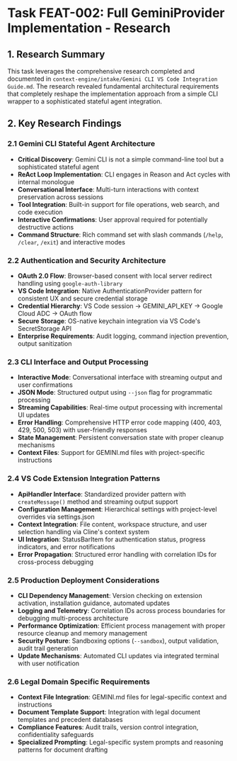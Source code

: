 # Task FEAT-002: Full GeminiProvider Implementation - Research

## 1. Research Summary

This task leverages the comprehensive research completed and documented in `context-engine/intake/Gemini CLI VS Code Integration Guide.md`. The research revealed fundamental architectural requirements that completely reshape the implementation approach from a simple CLI wrapper to a sophisticated stateful agent integration.

## 2. Key Research Findings

### 2.1 Gemini CLI Stateful Agent Architecture

*   **Critical Discovery**: Gemini CLI is not a simple command-line tool but a sophisticated stateful agent
*   **ReAct Loop Implementation**: CLI engages in Reason and Act cycles with internal monologue
*   **Conversational Interface**: Multi-turn interactions with context preservation across sessions
*   **Tool Integration**: Built-in support for file operations, web search, and code execution
*   **Interactive Confirmations**: User approval required for potentially destructive actions
*   **Command Structure**: Rich command set with slash commands (`/help`, `/clear`, `/exit`) and interactive modes

### 2.2 Authentication and Security Architecture

*   **OAuth 2.0 Flow**: Browser-based consent with local server redirect handling using `google-auth-library`
*   **VS Code Integration**: Native AuthenticationProvider pattern for consistent UX and secure credential storage
*   **Credential Hierarchy**: VS Code session → GEMINI_API_KEY → Google Cloud ADC → OAuth flow
*   **Secure Storage**: OS-native keychain integration via VS Code's SecretStorage API
*   **Enterprise Requirements**: Audit logging, command injection prevention, output sanitization

### 2.3 CLI Interface and Output Processing

*   **Interactive Mode**: Conversational interface with streaming output and user confirmations
*   **JSON Mode**: Structured output using `--json` flag for programmatic processing
*   **Streaming Capabilities**: Real-time output processing with incremental UI updates
*   **Error Handling**: Comprehensive HTTP error code mapping (400, 403, 429, 500, 503) with user-friendly responses
*   **State Management**: Persistent conversation state with proper cleanup mechanisms
*   **Context Files**: Support for GEMINI.md files with project-specific instructions

### 2.4 VS Code Extension Integration Patterns

*   **ApiHandler Interface**: Standardized provider pattern with `createMessage()` method and streaming output support
*   **Configuration Management**: Hierarchical settings with project-level overrides via settings.json
*   **Context Integration**: File content, workspace structure, and user selection handling via Cline's context system
*   **UI Integration**: StatusBarItem for authentication status, progress indicators, and error notifications
*   **Error Propagation**: Structured error handling with correlation IDs for cross-process debugging

### 2.5 Production Deployment Considerations

*   **CLI Dependency Management**: Version checking on extension activation, installation guidance, automated updates
*   **Logging and Telemetry**: Correlation IDs across process boundaries for debugging multi-process architecture
*   **Performance Optimization**: Efficient process management with proper resource cleanup and memory management
*   **Security Posture**: Sandboxing options (`--sandbox`), output validation, audit trail generation
*   **Update Mechanisms**: Automated CLI updates via integrated terminal with user notification

### 2.6 Legal Domain Specific Requirements

*   **Context File Integration**: GEMINI.md files for legal-specific context and instructions
*   **Document Template Support**: Integration with legal document templates and precedent databases
*   **Compliance Features**: Audit trails, version control integration, confidentiality safeguards
*   **Specialized Prompting**: Legal-specific system prompts and reasoning patterns for document drafting
